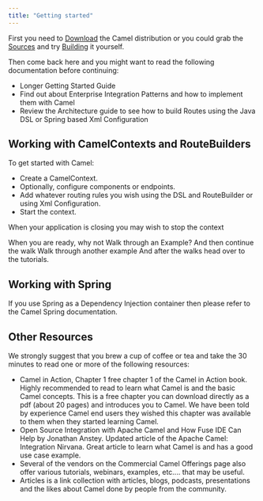 ```yaml
---
title: "Getting started"
---
```


First you need to [Download](/download/) the Camel distribution or you could grab the [Sources](/docs/sources/) and try [Building](/docs/building/) it yourself.

Then come back here and you might want to read the following documentation before continuing:

*  Longer Getting Started Guide
*  Find out about Enterprise Integration Patterns and how to implement them with Camel
*  Review the Architecture guide to see how to build Routes using the Java DSL or Spring based Xml Configuration

## Working with CamelContexts and RouteBuilders

To get started with Camel:

*  Create a CamelContext.
*  Optionally, configure components or endpoints.
*  Add whatever routing rules you wish using the DSL and RouteBuilder or using Xml Configuration.
*  Start the context.

When your application is closing you may wish to stop the context

When you are ready, why not Walk through an Example?
And then continue the walk Walk through another example
And after the walks head over to the tutorials.

## Working with Spring

If you use Spring as a Dependency Injection container then please refer to the Camel Spring documentation.

## Other Resources

We strongly suggest that you brew a cup of coffee or tea and take the 30 minutes to read one or more of the following resources:

*  Camel in Action, Chapter 1 free chapter 1 of the Camel in Action book. Highly recommended to read to learn what Camel is and the basic Camel concepts. This is a free chapter you can download directly as a pdf (about 20 pages) and introduces you to Camel. We have been told by experience Camel end users they wished this chapter was available to them when they started learning Camel.
*  Open Source Integration with Apache Camel and How Fuse IDE Can Help by Jonathan Anstey. Updated article of the Apache Camel: Integration Nirvana. Great article to learn what Camel is and has a good use case example.
*  Several of the vendors on the Commercial Camel Offerings page also offer various tutorials, webinars, examples, etc.... that may be useful.
*  Articles is a link collection with articles, blogs, podcasts, presentations and the likes about Camel done by people from the community.
